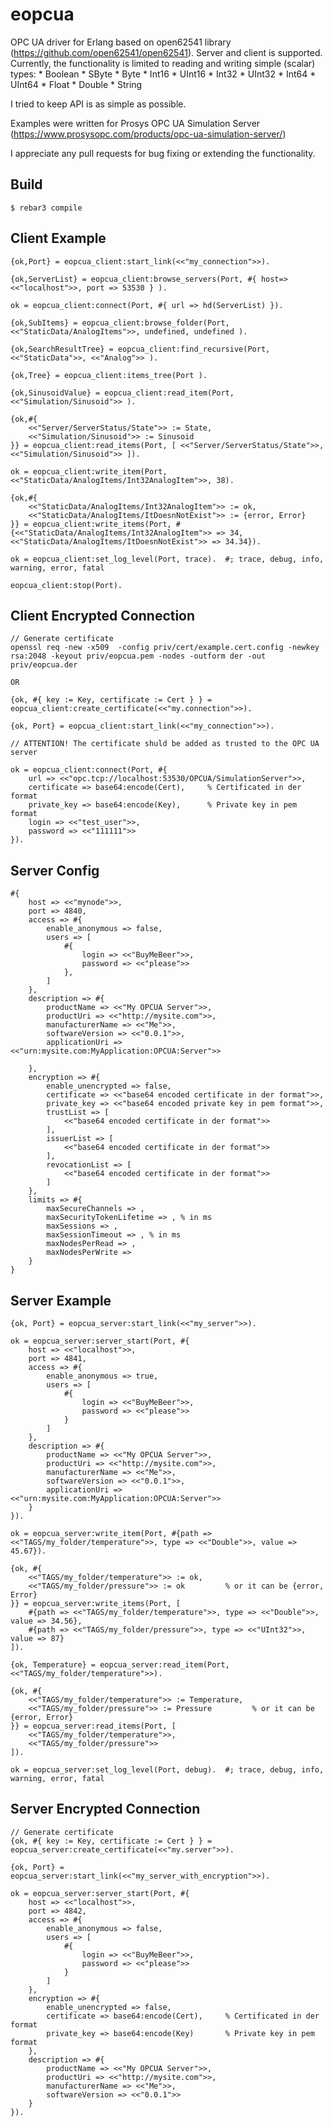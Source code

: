 eopcua
=====

OPC UA driver for Erlang based on open62541 library (https://github.com/open62541/open62541).
Server and client is supported. Currently, the functionality is limited to reading and writing simple (scalar) types:
    * Boolean
    * SByte
    * Byte
    * Int16
    * UInt16
    * Int32
    * UInt32
    * Int64
    * UInt64
    * Float
    * Double
    * String

I tried to keep API is as simple as possible.

Examples were written for Prosys OPC UA Simulation Server (https://www.prosysopc.com/products/opc-ua-simulation-server/)

I appreciate any pull requests for bug fixing or extending the functionality. 

Build
-----

    $ rebar3 compile
  
Client Example
-----
    
    {ok,Port} = eopcua_client:start_link(<<"my_connection">>).
    
    {ok,ServerList} = eopcua_client:browse_servers(Port, #{ host=> <<"localhost">>, port => 53530 } ).
    
    ok = eopcua_client:connect(Port, #{ url => hd(ServerList) }).
    
    {ok,SubItems} = eopcua_client:browse_folder(Port, <<"StaticData/AnalogItems">>, undefined, undefined ).

    {ok,SearchResultTree} = eopcua_client:find_recursive(Port, <<"StaticData">>, <<"Analog">> ).
    
    {ok,Tree} = eopcua_client:items_tree(Port ).
    
    {ok,SinusoidValue} = eopcua_client:read_item(Port, <<"Simulation/Sinusoid">> ).

    {ok,#{
        <<"Server/ServerStatus/State">> := State,
        <<"Simulation/Sinusoid">> := Sinusoid
    }} = eopcua_client:read_items(Port, [ <<"Server/ServerStatus/State">>, <<"Simulation/Sinusoid">> ]).
    
    ok = eopcua_client:write_item(Port, <<"StaticData/AnalogItems/Int32AnalogItem">>, 38).

    {ok,#{
        <<"StaticData/AnalogItems/Int32AnalogItem">> := ok,
        <<"StaticData/AnalogItems/ItDoesnNotExist">> := {error, Error}
    }} = eopcua_client:write_items(Port, #{<<"StaticData/AnalogItems/Int32AnalogItem">> => 34, <<"StaticData/AnalogItems/ItDoesnNotExist">> => 34.34}).

    ok = eopcua_client:set_log_level(Port, trace).  #; trace, debug, info, warning, error, fatal

    eopcua_client:stop(Port).
    
    
Client Encrypted Connection
-----
    // Generate certificate
    openssl req -new -x509  -config priv/cert/example.cert.config -newkey rsa:2048 -keyout priv/eopcua.pem -nodes -outform der -out priv/eopcua.der
    
    OR
    
    {ok, #{ key := Key, certificate := Cert } } = eopcua_client:create_certificate(<<"my.connection">>).

    {ok, Port} = eopcua_client:start_link(<<"my_connection">>).
    
    // ATTENTION! The certificate shuld be added as trusted to the OPC UA server
    
    ok = eopcua_client:connect(Port, #{ 
        url => <<"opc.tcp://localhost:53530/OPCUA/SimulationServer">>,
        certificate => base64:encode(Cert),     % Certificated in der format
        private_key => base64:encode(Key),      % Private key in pem format
        login => <<"test_user">>, 
        password => <<"111111">> 
    }).

Server Config 
-----
    #{
        host => <<"mynode">>,
        port => 4840,
        access => #{
            enable_anonymous => false,
            users => [
                #{
                    login => <<"BuyMeBeer">>,
                    password => <<"please">>
                },
            ]
        },
        description => #{
            productName => <<"My OPCUA Server">>,
            productUri => <<"http://mysite.com">>,
            manufacturerName => <<"Me">>,
            softwareVersion => <<"0.0.1">>,
            applicationUri => <<"urn:mysite.com:MyApplication:OPCUA:Server">>
            
        },
        encryption => #{
            enable_unencrypted => false,
            certificate => <<"base64 encoded certificate in der format">>,
            private_key => <<"base64 encoded private key in pem format">>,
            trustList => [
                <<"base64 encoded certificate in der format">>
            ],
            issuerList => [
                <<"base64 encoded certificate in der format">>
            ],
            revocationList => [
                <<"base64 encoded certificate in der format">>
            ]
        },
        limits => #{
            maxSecureChannels => ,
            maxSecurityTokenLifetime => , % in ms
            maxSessions => ,
            maxSessionTimeout => , % in ms
            maxNodesPerRead => ,
            maxNodesPerWrite => 
        }
    }


Server Example
-----
    {ok, Port} = eopcua_server:start_link(<<"my_server">>).

    ok = eopcua_server:server_start(Port, #{
        host => <<"localhost">>,
        port => 4841,
        access => #{
            enable_anonymous => true,
            users => [
                #{
                    login => <<"BuyMeBeer">>,
                    password => <<"please">>
                }
            ]
        },
        description => #{
            productName => <<"My OPCUA Server">>,
            productUri => <<"http://mysite.com">>,
            manufacturerName => <<"Me">>,
            softwareVersion => <<"0.0.1">>,
            applicationUri => <<"urn:mysite.com:MyApplication:OPCUA:Server">>
        }
    }).
    
    ok = eopcua_server:write_item(Port, #{path => <<"TAGS/my_folder/temperature">>, type => <<"Double">>, value => 45.67}).

    {ok, #{
        <<"TAGS/my_folder/temperature">> := ok,
        <<"TAGS/my_folder/pressure">> := ok         % or it can be {error, Error}
    }} = eopcua_server:write_items(Port, [
        #{path => <<"TAGS/my_folder/temperature">>, type => <<"Double">>, value => 34.56},
        #{path => <<"TAGS/my_folder/pressure">>, type => <<"UInt32">>, value => 87}
    ]).

    {ok, Temperature} = eopcua_server:read_item(Port, <<"TAGS/my_folder/temperature">>).

    {ok, #{
        <<"TAGS/my_folder/temperature">> := Temperature,
        <<"TAGS/my_folder/pressure">> := Pressure         % or it can be {error, Error}
    }} = eopcua_server:read_items(Port, [
        <<"TAGS/my_folder/temperature">>,
        <<"TAGS/my_folder/pressure">>
    ]).

    ok = eopcua_server:set_log_level(Port, debug).  #; trace, debug, info, warning, error, fatal

Server Encrypted Connection
-----
    // Generate certificate
    {ok, #{ key := Key, certificate := Cert } } = eopcua_server:create_certificate(<<"my.server">>).

    {ok, Port} = eopcua_server:start_link(<<"my_server_with_encryption">>).
    
    ok = eopcua_server:server_start(Port, #{
        host => <<"localhost">>,
        port => 4842,
        access => #{
            enable_anonymous => false,
            users => [
                #{
                    login => <<"BuyMeBeer">>,
                    password => <<"please">>
                }
            ]
        },
        encryption => #{
            enable_unencrypted => false,
            certificate => base64:encode(Cert),     % Certificated in der format
            private_key => base64:encode(Key)       % Private key in pem format
        },
        description => #{
            productName => <<"My OPCUA Server">>,
            productUri => <<"http://mysite.com">>,
            manufacturerName => <<"Me">>,
            softwareVersion => <<"0.0.1">>
        }
    }).
    
    
